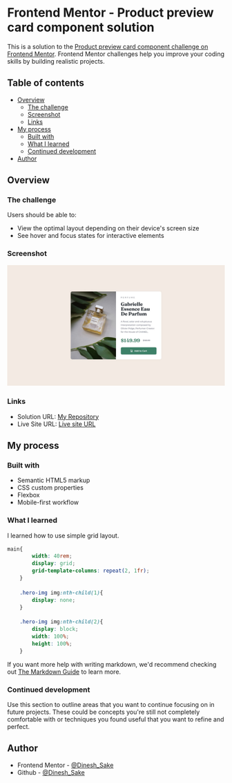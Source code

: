 # Frontend Mentor - Product preview card component solution

This is a solution to the [Product preview card component challenge on Frontend Mentor](https://www.frontendmentor.io/challenges/product-preview-card-component-GO7UmttRfa). Frontend Mentor challenges help you improve your coding skills by building realistic projects.

## Table of contents

- [Overview](#overview)
  - [The challenge](#the-challenge)
  - [Screenshot](#screenshot)
  - [Links](#links)
- [My process](#my-process)
  - [Built with](#built-with)
  - [What I learned](#what-i-learned)
  - [Continued development](#continued-development)
- [Author](#author)

## Overview

### The challenge

Users should be able to:

- View the optimal layout depending on their device's screen size
- See hover and focus states for interactive elements

### Screenshot

![Alt text](design/desktop-design.jpg)

### Links

- Solution URL: [My Repository](https://github.com/Nrupatungan/product-preview-card)
- Live Site URL: [Live site URL](https://nrupatungan.github.io/product-preview-card/)

## My process

### Built with

- Semantic HTML5 markup
- CSS custom properties
- Flexbox
- Mobile-first workflow

### What I learned

I learned how to use simple grid layout.

```css
main{
        width: 40rem;
        display: grid;
        grid-template-columns: repeat(2, 1fr);
    }

    .hero-img img:nth-child(1){
        display: none;
    }

    .hero-img img:nth-child(2){
        display: block;
        width: 100%;
        height: 100%;
    }
```

If you want more help with writing markdown, we'd recommend checking out [The Markdown Guide](https://www.markdownguide.org/) to learn more.

### Continued development

Use this section to outline areas that you want to continue focusing on in future projects. These could be concepts you're still not completely comfortable with or techniques you found useful that you want to refine and perfect.

## Author

- Frontend Mentor - [@Dinesh_Sake](https://www.frontendmentor.io/profile/Nrupatungan)
- Github - [@Dinesh_Sake](https://github.com/Nrupatungan)